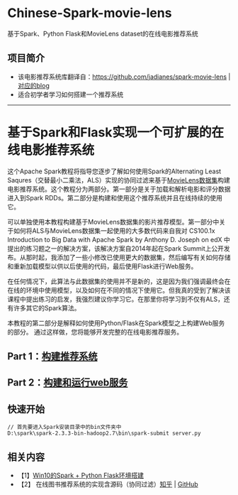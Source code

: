 # Chinese-Spark-movie-lens
基于Spark、Python Flask和MovieLens dataset的在线电影推荐系统

## 项目简介
- 该电影推荐系统库翻译自：https://github.com/jadianes/spark-movie-lens | [对应的blog](https://www.codementor.io/jadianes/building-a-web-service-with-apache-spark-flask-example-app-part2-du1083854)
- 适合初学者学习如何搭建一个推荐系统

---
# 基于Spark和Flask实现一个可扩展的在线电影推荐系统

这个Apache Spark教程将指导您逐步了解如何使用Spark的Alternating Least Saqures（交替最小二乘法，ALS）实现的协同过滤来基于[MovieLens数据集](https://grouplens.org/datasets/movielens/)构建电影推荐系统。这个教程分为两部分。第一部分是关于加载和解析电影和评分数据进入到Spark RDDs。第二部分是构建和使用这个推荐系统并且在线持续的使用它。

可以单独使用本教程构建基于MovieLens数据集的影片推荐模型。第一部分中关于如何将ALS与MovieLens数据集一起使用的大多数代码来自我对 CS100.1x Introduction to Big Data with Apache Spark by Anthony D. Joseph on edX 中提出的练习题之一的解决方案，该解决方案自2014年起在Spark Summit上公开发布。从那时起，我添加了一些小修改已使用更大的数据集，然后编写有关如何存储和重新加载模型以供以后使用的代码，最后使用Flask进行Web服务。

在任何情况下，此算法与此数据集的使用并不是新的，这是因为我们强调最终会在在线的环境中使用模型，以及如何在不同的情况下使用它。但我真的受到了解决该课程中提出练习的启发，我强烈建议你学习它。在那里你将学习到不仅有ALS，还有许多其它的Spark算法。

本教程的第二部分是解释如何使用Python/Flask在Spark模型之上构建Web服务的部分。 通过这样做，您将能够开发完整的在线电影推荐服务。

## Part 1：[构建推荐系统](building-recommender.ipynb)

## Part 2：[构建和运行web服务](Building_Running_web_service.ipynb)

## 快速开始

```
// 首先要进入Spark安装目录中的bin文件夹中
D:\spark\spark-2.3.3-bin-hadoop2.7\bin\spark-submit server.py
```

## 相关内容
- 【1】[Win10的Spark + Python Flask环境搭建](https://mp.weixin.qq.com/s?__biz=MzI5MzIwNDI1MQ==&mid=2650120932&idx=5&sn=fa924c8677411661a31df945b330c028&chksm=f474ba90c303338678dcd26edd5707d667c4bbe4a93b1f4e33591892cd858fd2da8db988be38&mpshare=1&scene=23&srcid=0117k0pBqKT5ucoXacbBHMfW&client=tim&ADUIN=278793087&ADSESSION=1517886579&ADTAG=CLIENT.QQ.5537_.0&ADPUBNO=26752#rd)
- 【2】 在线图书推荐系统的实现含源码（协同过滤）[知乎](https://zhuanlan.zhihu.com/p/31473161) | [GitHub](https://github.com/XuefengHuang/RecommendationSystem)
